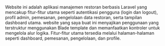 Website ini adalah aplikasi manajemen restoran berbasis Laravel yang mencakup fitur-fitur utama seperti autentikasi pengguna (login dan logout), profil admin, pemesanan, pengelolaan data restoran, serta tampilan dashboard utama. website yang saya buat ini menyajikan  penggunaan yang terstruktur menggunakan Blade template dan memanfaatkan kontroler untuk mengelola alur logika. Fitur-fitur utama tersedia melalui halaman-halaman seperti dashboard, pemesanan, pengelolaan, dan profile.

